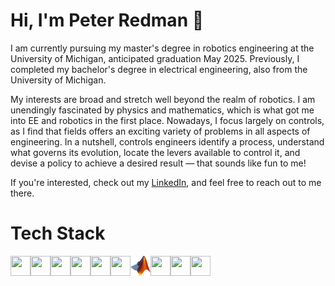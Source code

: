 # Hi, I'm Peter Redman 👋

I am currently pursuing my master's degree in robotics engineering at the University of Michigan, anticipated graduation May 2025. Previously, I completed my bachelor's degree in electrical engineering, also from the University of Michigan.

My interests are broad and stretch well beyond the realm of robotics. I am unendingly fascinated by physics and mathematics, which is what got me into EE and robotics in the first place. Nowadays, I focus largely on controls, as I find that fields offers an exciting variety of problems in all aspects of engineering. In a nutshell, controls engineers identify a process, understand what governs its evolution, locate the levers available to control it, and devise a policy to achieve a desired result &mdash; that sounds like fun to me!

If you're interested, check out my [LinkedIn](https://linkedin.com/in/peter-redman1), and feel free to reach out to me there.

# Tech Stack

<img height="32" width="32" src="https://cdn.simpleicons.org/github/gray" /><img height="32" width="32" src="https://cdn.simpleicons.org/cplusplus" /><img height="32" width="32" src="https://cdn.simpleicons.org/python" /><img height="32" width="32" src="https://cdn.simpleicons.org/numpy" /><img height="32" width="32" src="https://cdn.simpleicons.org/opencv" /><img height="32" width="32" src="https://cdn.simpleicons.org/scipy" /><img height="32" width="32" src="./Matlab_Logo.png" /><img height="32" width="32" src="https://cdn.simpleicons.org/arduino" /><img height="32" width="32" src="https://cdn.simpleicons.org/raspberrypi" /><img height="32" width="32" src="https://cdn.simpleicons.org/latex" />


